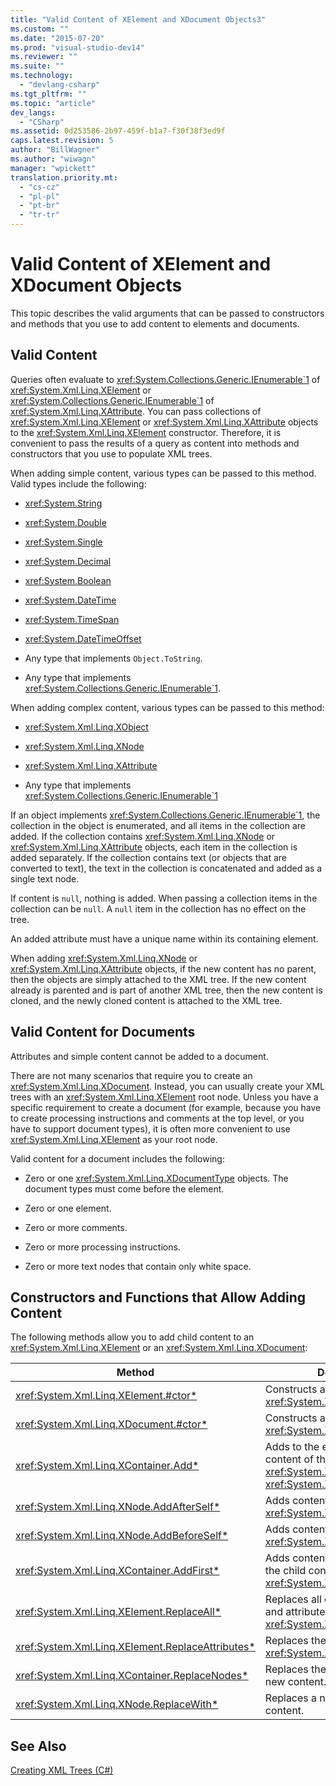 ```yaml
---
title: "Valid Content of XElement and XDocument Objects3"
ms.custom: ""
ms.date: "2015-07-20"
ms.prod: "visual-studio-dev14"
ms.reviewer: ""
ms.suite: ""
ms.technology: 
  - "devlang-csharp"
ms.tgt_pltfrm: ""
ms.topic: "article"
dev_langs: 
  - "CSharp"
ms.assetid: 0d253586-2b97-459f-b1a7-f30f38f3ed9f
caps.latest.revision: 5
author: "BillWagner"
ms.author: "wiwagn"
manager: "wpickett"
translation.priority.mt: 
  - "cs-cz"
  - "pl-pl"
  - "pt-br"
  - "tr-tr"
---
```

# Valid Content of XElement and XDocument Objects
This topic describes the valid arguments that can be passed to constructors and methods that you use to add content to elements and documents.  
  
## Valid Content  
 Queries often evaluate to <xref:System.Collections.Generic.IEnumerable`1> of <xref:System.Xml.Linq.XElement> or <xref:System.Collections.Generic.IEnumerable`1> of <xref:System.Xml.Linq.XAttribute>. You can pass collections of <xref:System.Xml.Linq.XElement> or <xref:System.Xml.Linq.XAttribute> objects to the <xref:System.Xml.Linq.XElement> constructor. Therefore, it is convenient to pass the results of a query as content into methods and constructors that you use to populate XML trees.  
  
 When adding simple content, various types can be passed to this method. Valid types include the following:  
  
-   <xref:System.String>  
  
-   <xref:System.Double>  
  
-   <xref:System.Single>  
  
-   <xref:System.Decimal>  
  
-   <xref:System.Boolean>  
  
-   <xref:System.DateTime>  
  
-   <xref:System.TimeSpan>  
  
-   <xref:System.DateTimeOffset>  
  
-   Any type that implements `Object.ToString`.  
  
-   Any type that implements <xref:System.Collections.Generic.IEnumerable`1>.  
  
 When adding complex content, various types can be passed to this method:  
  
-   <xref:System.Xml.Linq.XObject>  
  
-   <xref:System.Xml.Linq.XNode>  
  
-   <xref:System.Xml.Linq.XAttribute>  
  
-   Any type that implements <xref:System.Collections.Generic.IEnumerable`1>  
  
 If an object implements <xref:System.Collections.Generic.IEnumerable`1>, the collection in the object is enumerated, and all items in the collection are added. If the collection contains <xref:System.Xml.Linq.XNode> or <xref:System.Xml.Linq.XAttribute> objects, each item in the collection is added separately. If the collection contains text (or objects that are converted to text), the text in the collection is concatenated and added as a single text node.  
  
 If content is `null`, nothing is added. When passing a collection items in the collection can be `null`. A `null` item in the collection has no effect on the tree.  
  
 An added attribute must have a unique name within its containing element.  
  
 When adding <xref:System.Xml.Linq.XNode> or <xref:System.Xml.Linq.XAttribute> objects, if the new content has no parent, then the objects are simply attached to the XML tree. If the new content already is parented and is part of another XML tree, then the new content is cloned, and the newly cloned content is attached to the XML tree.  
  
## Valid Content for Documents  
 Attributes and simple content cannot be added to a document.  
  
 There are not many scenarios that require you to create an <xref:System.Xml.Linq.XDocument>. Instead, you can usually create your XML trees with an <xref:System.Xml.Linq.XElement> root node. Unless you have a specific requirement to create a document (for example, because you have to create processing instructions and comments at the top level, or you have to support document types), it is often more convenient to use <xref:System.Xml.Linq.XElement> as your root node.  
  
 Valid content for a document includes the following:  
  
-   Zero or one <xref:System.Xml.Linq.XDocumentType> objects. The document types must come before the element.  
  
-   Zero or one element.  
  
-   Zero or more comments.  
  
-   Zero or more processing instructions.  
  
-   Zero or more text nodes that contain only white space.  
  
## Constructors and Functions that Allow Adding Content  
 The following methods allow you to add child content to an <xref:System.Xml.Linq.XElement> or an <xref:System.Xml.Linq.XDocument>:  
  
|Method|Description|  
|------------|-----------------|  
|<xref:System.Xml.Linq.XElement.#ctor*>|Constructs an <xref:System.Xml.Linq.XElement>.|  
|<xref:System.Xml.Linq.XDocument.#ctor*>|Constructs a <xref:System.Xml.Linq.XDocument>.|  
|<xref:System.Xml.Linq.XContainer.Add*>|Adds to the end of the child content of the <xref:System.Xml.Linq.XElement> or <xref:System.Xml.Linq.XDocument>.|  
|<xref:System.Xml.Linq.XNode.AddAfterSelf*>|Adds content after the <xref:System.Xml.Linq.XNode>.|  
|<xref:System.Xml.Linq.XNode.AddBeforeSelf*>|Adds content before the <xref:System.Xml.Linq.XNode>.|  
|<xref:System.Xml.Linq.XContainer.AddFirst*>|Adds content at the beginning of the child content of the <xref:System.Xml.Linq.XContainer>.|  
|<xref:System.Xml.Linq.XElement.ReplaceAll*>|Replaces all content (child nodes and attributes) of an <xref:System.Xml.Linq.XElement>.|  
|<xref:System.Xml.Linq.XElement.ReplaceAttributes*>|Replaces the attributes of an <xref:System.Xml.Linq.XElement>.|  
|<xref:System.Xml.Linq.XContainer.ReplaceNodes*>|Replaces the children nodes with new content.|  
|<xref:System.Xml.Linq.XNode.ReplaceWith*>|Replaces a node with new content.|  
  
## See Also  
 [Creating XML Trees (C#)](../../../../csharp\programming-guide\concepts\linq/creating-xml-trees.md)